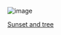 ![image](https://user-images.githubusercontent.com/92826059/139333310-0f427934-3d3a-469e-a5d1-deb54bfc9b9d.png)

[Sunset and tree](https://pixabay.com/photos/tree-sunset-clouds-sky-silhouette-736885/)
